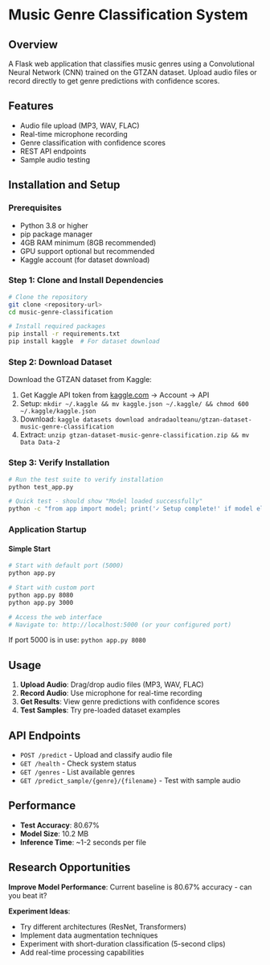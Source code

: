 # Music Genre Classification System

## Overview

A Flask web application that classifies music genres using a Convolutional Neural Network (CNN) trained on the GTZAN dataset. Upload audio files or record directly to get genre predictions with confidence scores.

## Features

- Audio file upload (MP3, WAV, FLAC)
- Real-time microphone recording
- Genre classification with confidence scores
- REST API endpoints
- Sample audio testing

## Installation and Setup

### Prerequisites

- Python 3.8 or higher
- pip package manager
- 4GB RAM minimum (8GB recommended)
- GPU support optional but recommended
- Kaggle account (for dataset download)

### Step 1: Clone and Install Dependencies

```bash
# Clone the repository
git clone <repository-url>
cd music-genre-classification

# Install required packages
pip install -r requirements.txt
pip install kaggle  # For dataset download
```

### Step 2: Download Dataset

Download the GTZAN dataset from Kaggle:

1. Get Kaggle API token from [kaggle.com](https://www.kaggle.com) → Account → API
2. Setup: `mkdir ~/.kaggle && mv kaggle.json ~/.kaggle/ && chmod 600 ~/.kaggle/kaggle.json`
3. Download: `kaggle datasets download andradaolteanu/gtzan-dataset-music-genre-classification`
4. Extract: `unzip gtzan-dataset-music-genre-classification.zip && mv Data Data-2`


### Step 3: Verify Installation

```bash
# Run the test suite to verify installation
python test_app.py

# Quick test - should show "Model loaded successfully"
python -c "from app import model; print('✓ Setup complete!' if model else '✗ Setup failed')"
```

### Application Startup

#### Simple Start

```bash
# Start with default port (5000)
python app.py

# Start with custom port
python app.py 8080
python app.py 3000

# Access the web interface
# Navigate to: http://localhost:5000 (or your configured port)
```

If port 5000 is in use: `python app.py 8080`

## Usage

1. **Upload Audio**: Drag/drop audio files (MP3, WAV, FLAC)
2. **Record Audio**: Use microphone for real-time recording  
3. **Get Results**: View genre predictions with confidence scores
4. **Test Samples**: Try pre-loaded dataset examples

## API Endpoints

- `POST /predict` - Upload and classify audio file
- `GET /health` - Check system status
- `GET /genres` - List available genres
- `GET /predict_sample/{genre}/{filename}` - Test with sample audio

## Performance

- **Test Accuracy**: 80.67%
- **Model Size**: 10.2 MB  
- **Inference Time**: ~1-2 seconds per file

## Research Opportunities

**Improve Model Performance**: Current baseline is 80.67% accuracy - can you beat it?

**Experiment Ideas**:
- Try different architectures (ResNet, Transformers)
- Implement data augmentation techniques  
- Experiment with short-duration classification (5-second clips)
- Add real-time processing capabilities

